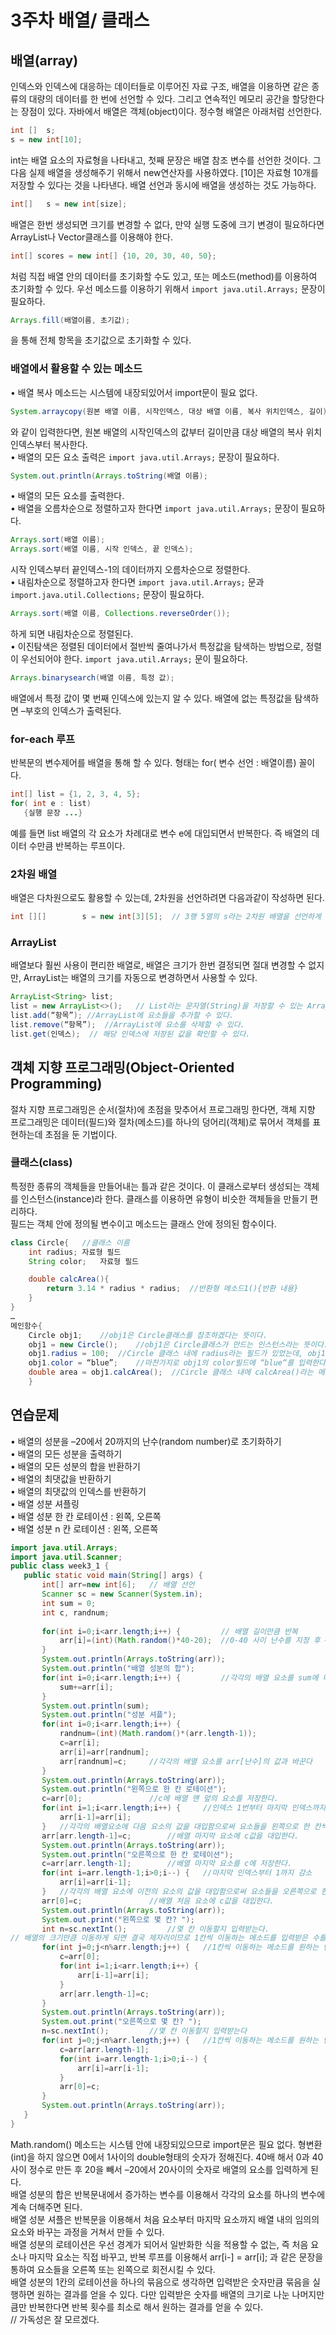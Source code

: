  # 3주차 배열/ 클래스
 ## 배열(array)
  인덱스와 인덱스에 대응하는 데이터들로 이루어진 자료 구조, 배열을 이용하면 같은 종류의 대량의 데이터를 한 번에 선언할 수 있다. 그리고 연속적인 메모리 공간을 할당한다는 장점이 있다. 자바에서 배열은 객체(object)이다. 정수형 배열은 아래처럼 선언한다.
``` Java
int []	s;
s = new int[10];
```
 int는 배열 요소의 자료형을 나타내고, 첫째 문장은 배열 참조 변수를 선언한 것이다. 그 다음 실제 배열을 생성해주기 위해서 new연산자를 사용하였다. [10]은 자료형 10개를 저장할 수 있다는 것을 나타낸다. 배열 선언과 동시에 배열을 생성하는 것도 가능하다.
``` Java
int[]	s = new int[size];
```
 배열은 한번 생성되면 크기를 변경할 수 없다, 만약 실행 도중에 크기 변경이 필요하다면 ArrayList나 Vector클래스를 이용해야 한다.
``` Java
int[] scores = new int[] {10, 20, 30, 40, 50};
```
 처럼 직접 배열 안의 데이터를 초기화할 수도 있고, 또는 메소드(method)를 이용하여 초기화할 수 있다. 우선 메소드를 이용하기 위해서 `import java.util.Arrays;` 문장이 필요하다.
``` Java
Arrays.fill(배열이름, 초기값);
```
을 통해 전체 항목을 초기값으로 초기화할 수 있다.

 ### 배열에서 활용할 수 있는 메소드
 • 배열 복사 메소드는 시스템에 내장되있어서 import문이 필요 없다.
``` Java
System.arraycopy(원본 배열 이름, 시작인덱스, 대상 배열 이름, 복사 위치인덱스, 길이);
```
와 같이 입력한다면, 원본 배열의 시작인덱스의 값부터 길이만큼 대상 배열의 복사 위치인덱스부터 복사한다.
<br> • 배열의 모든 요소 출력은 `import java.util.Arrays;` 문장이 필요하다.
``` Java
System.out.println(Arrays.toString(배열 이름); 
```
• 배열의 모든 요소를 출력한다. <br>
• 배열을 오름차순으로 정렬하고자 한다면 `import java.util.Arrays;` 문장이 필요하다.
``` Java
Arrays.sort(배열 이름);
Arrays.sort(배열 이름, 시작 인덱스, 끝 인덱스); 
```
시작 인덱스부터 끝인덱스-1의 데이터까지 오름차순으로 정렬한다. <br>
• 내림차순으로 정렬하고자 한다면 `import java.util.Arrays;` 문과 `import.java.util.Collections;` 문장이 필요하다.
``` Java
Arrays.sort(배열 이름, Collections.reverseOrder());
```
하게 되면 내림차순으로 정렬된다. <br>
• 이진탐색은 정렬된 데이터에서 절반씩 줄여나가서 특정값을 탐색하는 방법으로, 정렬이 우선되어야 한다. `import java.util.Arrays;` 문이 필요하다.
``` Java
Arrays.binarysearch(배열 이름, 특정 값);
```
 배열에서 특정 값이 몇 번째 인덱스에 있는지 알 수 있다. 배열에 없는 특정값을 탐색하면 –부호의 인덱스가 출력된다.

### for-each 루프
 반복문의 변수제어를 배열을 통해 할 수 있다. 형태는 for( 변수 선언 : 배열이름) 꼴이다.
 ``` Java
int[] list = {1, 2, 3, 4, 5};
for( int e : list)
	{실행 문장 ...}
  ```
 예를 들면 list 배열의 각 요소가 차례대로 변수 e에 대입되면서 반복한다. 즉 배열의 데이터 수만큼 반복하는 루프이다.

 ### 2차원 배열
 배열은 다차원으로도 활용할 수 있는데, 2차원을 선언하려면 다음과같이 작성하면 된다.
``` Java
int [][]		s = new int[3][5];	// 3행 5열의 s라는 2차원 배열을 선언하게 된다.
```

 ### ArrayList
 배열보다 훨씬 사용이 편리한 배열로, 배열은 크기가 한번 결정되면 절대 변경할 수 없지만, ArrayList는 배열의 크기를 자동으로 변경하면서 사용할 수 있다.
``` Java 
ArrayList<String> list;
list = new ArrayList<>();	// List라는 문자열(String)을 저장할 수 있는 ArrayList를 생성한다.
list.add(“항목”);	//ArrayList에 요소들을 추가할 수 있다.
list.remove(“항목”);	//ArrayList에 요소를 삭제할 수 있다.
list.get(인덱스);	// 해당 인덱스에 저장된 값을 확인할 수 있다.
```

## 객체 지향 프로그래밍(Object-Oriented Programming)
 절차 지향 프로그래밍은 순서(절차)에 초점을 맞추어서 프로그래밍 한다면, 객체 지향 프로그래밍은 데이터(필드)와 절차(메소드)를 하나의 덩어리(객체)로 묶어서 객체를 표현하는데 초점을 둔 기법이다.

 ### 클래스(class)
 특정한 종류의 객체들을 만들어내는 틀과 같은 것이다. 이 클래스로부터 생성되는 객체를 인스턴스(instance)라 한다. 클래스를 이용하면 유형이 비슷한 객체들을 만들기 편리하다.
<br> 필드는 객체 안에 정의될 변수이고 메소드는 클래스 안에 정의된 함수이다.
``` Java
class Circle{	//클래스 이름 
	int radius;	자료형 필드
	String color;	자료형 필드

	double calcArea(){
		return 3.14 * radius * radius;	//반환형 메소드1(){반환 내용}
	}
}
…
메인함수{
	Circle obj1;	//obj1은 Circle클래스를 참조하겠다는 뜻이다.
	obj1 = new Circle();	//obj1은 Circle클래스가 만드는 인스턴스라는 뜻이다.
	obj1.radius = 100;	//Circle 클래스 내에 radius라는 필드가 있었는데, obj1 인스턴스의 radius 필드에 100이라는 값을 입력한다는 뜻이다.
	obj1.color = “blue”;	//마찬가지로 obj1의 color필드에 “blue“를 입력한다.
	double area = obj1.calcArea();	//Circle 클래스 내에 calcArea()라는 메소드를 이용해서 area라는 변수에 값을 선언할 수 있다.
	}
  ```

## 연습문제
 • 배열의 성분을 –20에서 20까지의 난수(random number)로 초기화하기 <br>
 • 배열의 모든 성분을 출력하기 <br>
 • 배열의 모든 성분의 합을 반환하기 <br>
 • 배열의 최댓값을 반환하기 <br>
 • 배열의 최댓값의 인덱스를 반환하기<br>
 • 배열 성분 셔플링<br>
 • 배열 성분 한 칸 로테이션 : 왼쪽, 오른쪽<br>
 • 배열 성분 n 칸 로테이션 : 왼쪽, 오른쪽<br>
 
 ``` Java
 import java.util.Arrays;
import java.util.Scanner;
public class week3_1 {
	public static void main(String[] args) {
		int[] arr=new int[6];	// 배열 선언
		Scanner sc = new Scanner(System.in);
		int sum = 0;
		int c, randnum;
		
		for(int i=0;i<arr.length;i++) {			// 배열 길이만큼 반복
			arr[i]=(int)(Math.random()*40-20);	//0-40 사이 난수를 지정 후 –20을 하여 –20에서 20 사이의 난수를 지정한다.
		}
		System.out.println(Arrays.toString(arr));
		System.out.println("배열 성분의 합");
		for(int i=0;i<arr.length;i++) {			//각각의 배열 요소를 sum에 더한다
			sum+=arr[i];
		}
		System.out.println(sum);
		System.out.println("성분 셔플");	
		for(int i=0;i<arr.length;i++) {		
			randnum=(int)(Math.random()*(arr.length-1));
			c=arr[i];
			arr[i]=arr[randnum];
			arr[randnum]=c;		//각각의 배열 요소를 arr[난수]의 값과 바꾼다
		}
		System.out.println(Arrays.toString(arr));
		System.out.println("왼쪽으로 한 칸 로테이션");
		c=arr[0];				//c에 배열 맨 앞의 요소를 저장한다.
		for(int i=1;i<arr.length;i++) {		//인덱스 1번부터 마지막 인덱스까지 증가
			arr[i-1]=arr[i];
		} 	//각각의 배열요소에 다음 요소의 값을 대입함으로써 요소들을 왼쪽으로 한 칸씩 당긴다.
		arr[arr.length-1]=c;		//배열 마지막 요소에 c값을 대입한다.
		System.out.println(Arrays.toString(arr));
		System.out.println("오른쪽으로 한 칸 로테이션");
		c=arr[arr.length-1];		//배열 마지막 요소를 c에 저장한다.
		for(int i=arr.length-1;i>0;i--) {	//마지막 인덱스부터 1까지 감소
			arr[i]=arr[i-1];			
		} 	//각각의 배열 요소에 이전의 요소의 값을 대입함으로써 요소들을 오른쪽으로 한 칸씩 당긴다.
		arr[0]=c;				//배열 처음 요소에 c값을 대입한다.
		System.out.println(Arrays.toString(arr));
		System.out.print("왼쪽으로 몇 칸? ");
		int n=sc.nextInt();			//몇 칸 이동할지 입력받는다.
// 배열의 크기만큼 이동하게 되면 결국 제자리이므로 1칸씩 이동하는 메소드를 입력받은 수를 배열의 크기로 나눈 나머지만큼 반복하면 된다. 
		for(int j=0;j<n%arr.length;j++) {	//1칸씩 이동하는 메소드를 원하는 만큼 반복하면 된다.
			c=arr[0];
			for(int i=1;i<arr.length;i++) {
				arr[i-1]=arr[i];
			}
			arr[arr.length-1]=c;
		}
		System.out.println(Arrays.toString(arr));
		System.out.print("오른쪽으로 몇 칸? ");
		n=sc.nextInt();			//몇 칸 이동할지 입력받는다
		for(int j=0;j<n%arr.length;j++) {	//1칸씩 이동하는 메소드를 원하는 만큼 반복하면 된다.
			c=arr[arr.length-1];
			for(int i=arr.length-1;i>0;i--) {
				arr[i]=arr[i-1];			
			}
			arr[0]=c;
		}
		System.out.println(Arrays.toString(arr));
	}
}
```
 Math.random() 메소드는 시스템 안에 내장되있으므로 import문은 필요 없다. 형변환(int)을 하지 않으면 0에서 1사이의 double형태의 숫자가 정해진다. 40배 해서 0과 40 사이 정수로 만든 후 20을 빼서 –20에서 20사이의 숫자로 배열의 요소를 입력하게 된다. <br>
 배열 성분의 합은 반복문내에서 증가하는 변수를 이용해서 각각의 요소를 하나의 변수에 계속 더해주면 된다.<br>
 배열 성분 셔플은 반복문을 이용해서 처음 요소부터 마지막 요소까지 배열 내의 임의의 요소와 바꾸는 과정을 거쳐서 만들 수 있다.<br>
 배열 성분의 로테이션은 우선 경계가 되어서 일반화한 식을 적용할 수 없는, 즉 처음 요소나 마지막 요소는 직접 바꾸고, 반복 루프를 이용해서 arr[i-] = arr[i]; 과 같은 문장을 통하여 요소들을 오른쪽 또는 왼쪽으로 회전시킬 수 있다.<br>
 배열 성분의 1칸의 로테이션을 하나의 묶음으로 생각하면 입력받은 숫자만큼 묶음을 실행하면 원하는 결과를 얻을 수 있다. 다만 입력받은 숫자를 배열의 크기로 나눈 나머지만큼만 반복한다면 반복 횟수를 최소로 해서 원하는 결과를 얻을 수 있다.<br>
 // 가독성은 잘 모르겠다.
